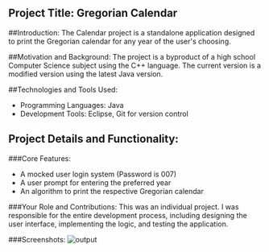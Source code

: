 ## Project Title: Gregorian Calendar

##Introduction:
The Calendar project is a standalone application designed to print the Gregorian calendar for any year of the user's choosing.

##Motivation and Background:
The project is a byproduct of a high school Computer Science subject using the C++ language. The current version is a modified version using the latest Java version.


##Technologies and Tools Used:

- Programming Languages: Java
- Development Tools: Eclipse, Git for version control

## Project Details and Functionality:

###Core Features:

- A mocked user login system (Password is 007)
- A user prompt for entering the preferred year
- An algorithm to print the respective Gregorian calendar


###Your Role and Contributions:
This was an individual project. I was responsible for the entire development process, including designing the user interface, implementing the logic, and testing the application.


###Screenshots: 
![output](https://cloud.githubusercontent.com/assets/18182515/26013639/54124ed6-3727-11e7-81e1-a31c93856e7c.png)